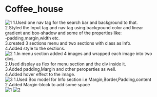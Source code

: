# Coffee_house
![1](https://github.com/yadnika10/Coffee_house/assets/122971264/2a063408-1ec5-4ef6-8c60-d9389ac5dc6c)
1.Used one nav tag for the search bar and background to that.<br>
2.Styled the Input tag and nav tag using background color and linear gradient and box-shadow and some of the properties like:<br>
    -padding,margin,width etc.<br>
3.created 3 sections menu and two sections with class as Info.<br>
4.Added style to the sections.<br>
![2](https://github.com/yadnika10/Coffee_house/assets/122971264/e505b014-834f-4e7f-98c4-8eb97852f91d)
1.In menu section added 4 images and wrapped each image into two divs.<br>
2.Used display as flex for menu section and the div inside it.<br>
3.Added padding,Margin and other peroperties as well.<br>
4.Added hover effect to the image.<br>
![3](https://github.com/yadnika10/Coffee_house/assets/122971264/0efc7ed6-6bd2-49a5-91e3-92d88360e14b)
1.Used Box model for Info section i.e Margin,Border,Padding,content<br>
2.Added Margin-block to add some space<br>
![1](https://github.com/yadnika10/Coffee_house/assets/122971264/0a6e7c9c-e94e-47e5-80ab-0f94eb99dcf4)
![2](https://github.com/yadnika10/Coffee_house/assets/122971264/bc55d625-e213-4c86-a642-0f173a73b27c)

